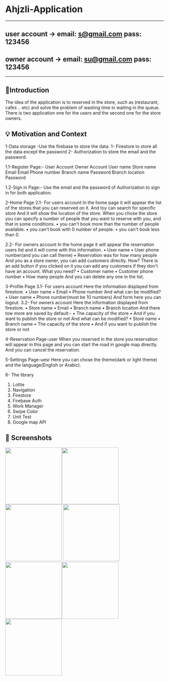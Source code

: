 # Ahjzli-Application
---------------------
user account ->
email: s@gmail.com
pass: 123456
-----------------------
owner account ->
email: su@gmail.com
pass: 123456
------------------------------
------------------------------
## :scroll:Introduction
The idea of the application is to reserved in the store, such as (restaurant, cafes .. etc) and solve the problem of wasting time in waiting in the queue.
There is two application one for the users and the second one for the store owners.

## :bulb: Motivation and Context
1-Data storage
-Use the firebase to store the data.
1-	Firestore to store all the data except the password
2-	Authorization to store the email and the password.

1.1-Register Page:- 
User Account	Owner Account
User name	Store name
Email	Email 
Phone number	Branch name 
Password	Branch location
	Password

1.2-Sign in  Page:- 
Use the email and the password of Authorization to sign in for both application.

2-Home Page
2.1- For users account
In the home page it will appear the list of the stores that you can reserved on it. 
And toy can search for specific store
And it will show the location of the store.
When you chose the store you can specify a number of people that you want to reserve with you, and that in some conditions.
•	you can't book more than the number of people available.
•	you can't book with 0 number of people.
•	you can't book less than 0.

2.2- For owners account
In the home page it will appear the reservation users list and it will come with this information.
•	User name
•	User phone number(and you can call theme) 
•	Reservation was for how many people
And you as a store owner, you can add customers directly.
How? There is an add button if you clicked on it you can add any customers if they don't have an account.
What you need?
•	Customer name
•	Customer phone number
•	How many people
And you can delete any one in the list.

3-Profile Page
3.1- For users account
Here the information displayed from firestore.
•	User name
•	Email
•	Phone number 
And what can be modified?
•	User name 
•	Phone number(must be 10 numbers)
And form here you can logout.
3.2- For owners account
Here the information displayed from firestore.
•	Store name
•	Email
•	Branch name
•	Branch location
And there tow more are saved by default:-
•	The capacity of the store 
•	And if you want to publish the store or not 
And what can be modified?
•	Store name 
•	Branch name
•	The capacity of the store 
•	And if you want to publish the store or not

4-Reservation Page-user
When you reserved in the store you reservation will appear in this page and you can start the road in google map directly.
And you can cancel the reservation.

5-Settings Page-uesr
Here you can chose the theme(dark or light theme) and the language(English or Arabic).

6- The library
1.	Lottie
2.	Navigation
3.	Firestore
4.	Firebase Auth
5.	Work Manager
6.	Swipe Color
7.	Unit Test
8.	Google map API

## :camera_flash: Screenshots
<img src="https://user-images.githubusercontent.com/91476854/150305797-de846522-a0ae-495b-baf2-9dbf09d83eaf.jpg" width="180"><img src="https://user-images.githubusercontent.com/91476854/150305642-c41267b1-32fc-447c-a9e7-c38548dc0a2b.jpg" width="180"><img src="https://user-images.githubusercontent.com/91476854/150305881-349d6cbd-c7ce-436b-917a-c1a068d6d907.jpg" width="180">
<img src="https://user-images.githubusercontent.com/91476854/150306023-7382cc76-f7f3-41c6-8607-0fd550566e7d.jpg" width="180"><img src="https://user-images.githubusercontent.com/91476854/150306163-cb37351a-502e-436f-b009-2e80b31e9008.jpg" width="180"><img src="https://user-images.githubusercontent.com/91476854/150306254-9777a607-8efe-4c20-b23d-42c532203514.jpg" width="180"><img src="https://user-images.githubusercontent.com/91476854/150306372-a7df2afe-8bef-4756-b18a-97d66517cebf.jpg" width="180">


